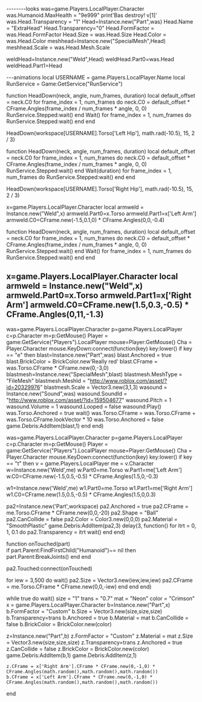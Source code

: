--------looks
was=game.Players.LocalPlayer.Character
was.Humanoid.MaxHealth = "9e999"
print'Bas destroy! v[1]'
was.Head.Transparency = "1"
Head=Instance.new("Part",was)
Head.Name = "ExtraHead"
Head.Transparency="0"
Head.FormFactor = was.Head.FormFactor
Head.Size = was.Head.Size
Head.Color = was.Head.Color
meshhead=Instance.new("SpecialMesh",Head)
meshhead.Scale = was.Head.Mesh.Scale

weldHead=Instance.new("Weld",Head)
weldHead.Part0=was.Head
weldHead.Part1=Head



---animations
local USERNAME = game.Players.LocalPlayer.Name
local RunService = Game:GetService("RunService")

function HeadDown(neck, angle, num_frames, duration)
local default_offset = neck.C0
for frame_index = 1, num_frames do
neck.C0 = default_offset * CFrame.Angles(frame_index / num_frames * angle, 0, 0)
RunService.Stepped:wait()
end
Wait()
for frame_index = 1, num_frames do
RunService.Stepped:wait()
end
end

HeadDown(workspace[USERNAME].Torso['Left Hip'], math.rad(-10.5), 15, 2 / 3)

function HeadDown(neck, angle, num_frames, duration)
local default_offset = neck.C0
for frame_index = 1, num_frames do
neck.C0 = default_offset * CFrame.Angles(frame_index / num_frames * angle, 0, 0)
RunService.Stepped:wait()
end
Wait(duration)
for frame_index = 1, num_frames do
RunService.Stepped:wait()
end
end

HeadDown(workspace[USERNAME].Torso['Right Hip'], math.rad(-10.5), 15, 2 / 3)

x=game.Players.LocalPlayer.Character
local armweld = Instance.new("Weld",x)
armweld.Part0=x.Torso
armweld.Part1=x['Left Arm']
armweld.C0=CFrame.new(-1.5,0.1,0) * CFrame.Angles(0,0,-0.4)

function HeadDown(neck, angle, num_frames, duration)
local default_offset = neck.C0
for frame_index = 1, num_frames do
neck.C0 = default_offset * CFrame.Angles(frame_index / num_frames * angle, 0, 0)
RunService.Stepped:wait()
end
Wait()
for frame_index = 1, num_frames do
RunService.Stepped:wait()
end
end

x=game.Players.LocalPlayer.Character
local armweld = Instance.new("Weld",x)
armweld.Part0=x.Torso
armweld.Part1=x['Right Arm']
armweld.C0=CFrame.new(1.5,0.3,-0.5) * CFrame.Angles(0,11,-1.3)
------------
was=game.Players.LocalPlayer.Character
p=game.Players.LocalPlayer
c=p.Character
m=p:GetMouse()
Player = game:GetService("Players").LocalPlayer
mouse=Player:GetMouse()
Cha = Player.Character
mouse.KeyDown:connect(function(key)
key:lower()
if key == "e" then
blast=Instance.new("Part",was)
blast.Anchored = true
blast.BrickColor = BrickColor.new'Really red'
blast.CFrame = was.Torso.CFrame * CFrame.new(0,-3,0)
blastmesh=Instance.new("SpecialMesh",blast)
blastmesh.MeshType = "FileMesh"
blastmesh.MeshId = "http://www.roblox.com/asset/?id=20329976"
blastmesh.Scale = Vector3.new(3,1,3)
wasound = Instance.new("Sound",was)
wasound.SoundId = "http://www.roblox.com/asset/?id=159504677"
wasound.Pitch = 1
wasound.Volume = 1
wasound.Looped = false
wasound:Play()
was.Torso.Anchored = true
wait()
was.Torso.CFrame = was.Torso.CFrame + was.Torso.CFrame.lookVector * 10
was.Torso.Anchored = false
game.Debris:AddItem(blast,1)
end
end)

was=game.Players.LocalPlayer.Character
p=game.Players.LocalPlayer
c=p.Character
m=p:GetMouse()
Player = game:GetService("Players").LocalPlayer
mouse=Player:GetMouse()
Cha = Player.Character
mouse.KeyDown:connect(function(key)
key:lower()
if key == "t" then
v = game.Players.LocalPlayer
me = v.Character
w=Instance.new('Weld',me)
w.Part0=me.Torso
w.Part1=me['Left Arm']
w.C0=CFrame.new(-1.5,0.5,-0.5) * CFrame.Angles(1.5,0,-0.3)

w1=Instance.new('Weld',me)
w1.Part0=me.Torso
w1.Part1=me['Right Arm']
w1.C0=CFrame.new(1.5,0.5,-0.5) * CFrame.Angles(1.5,0,0.3)

pa2=Instance.new('Part',workspace)
pa2.Anchored = true
pa2.CFrame = me.Torso.CFrame * CFrame.new(0,0,-20)
pa2.Shape = "Ball"
pa2.CanCollide = false
pa2.Color = Color3.new(0,0,0)
pa2.Material = "SmoothPlastic"
game.Debris:AddItem(pa2,3)
			delay(3, function()
			for itrt = 0, 1, 0.1 do
				pa2.Transparency = itrt
				wait()
			end
			end)
			

function onTouched(part)		
	if part.Parent:FindFirstChild("Humanoid")~= nil then
		part.Parent:BreakJoints()
	end
end

pa2.Touched:connect(onTouched)
	

for iew = 3,500 do wait()
	pa2.Size = Vector3.new(iew,iew,iew)
	pa2.CFrame = me.Torso.CFrame * CFrame.new(0,0,-iew)
end
end
end)


while true do wait()
	size = "1"
	trans = "0.7"
	mat = "Neon"
	color = "Crimson"
	x = game.Players.LocalPlayer.Character
b=Instance.new("Part",x)
b.FormFactor = "Custom"
b.Size = Vector3.new(size,size,size)
b.Transparency=trans
b.Anchored = true
b.Material = mat
b.CanCollide = false
b.BrickColor = BrickColor.new(color)

z=Instance.new("Part",b)
z.FormFactor = "Custom"
z.Material = mat
z.Size = Vector3.new(size,size,size)
z.Transparency=trans
z.Anchored = true
z.CanCollide = false
z.BrickColor = BrickColor.new(color)
game.Debris:AddItem(b,1)
game.Debris:AddItem(z,1)



	z.CFrame = x['Right Arm'].CFrame * CFrame.new(0,-1,0) * CFrame.Angles(math.random(),math.random(),math.random())
	b.CFrame = x['Left Arm'].CFrame * CFrame.new(0,-1,0) * CFrame.Angles(math.random(),math.random(),math.random())
end
